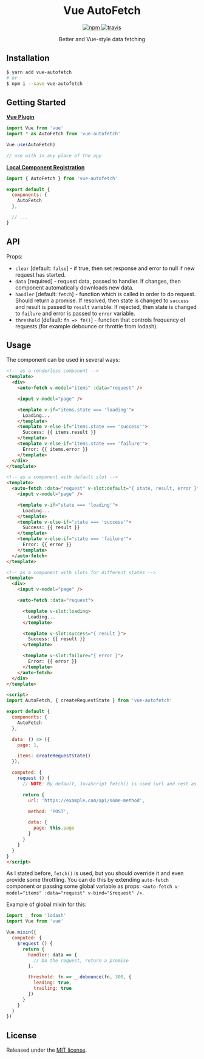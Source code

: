 <h1 align="center" style="text-align: center;">Vue AutoFetch</h1>
<p align="center">
  <a href="https://www.npmjs.org/package/vue-autofetch">
    <img src="https://img.shields.io/npm/v/vue-autofetch.svg?style=flat" alt="npm">
  </a>
  <a href="https://travis-ci.org/Tarik02/vue-autofetch">
    <img src="https://travis-ci.org/Tarik02/vue-autofetch.svg?branch=master" alt="travis">
  </a>
</p>

<p align="center">Better and Vue-style data fetching</p>


## Installation
```bash
$ yarn add vue-autofetch
# or
$ npm i --save vue-autofetch
```


## Getting Started

**[Vue Plugin](https://vuejs.org/v2/guide/plugins.html#Using-a-Plugin)**
```js
import Vue from 'vue'
import * as AutoFetch from 'vue-autofetch'

Vue.use(AutoFetch)

// use with in any place of the app
```

**[Local Component Registration](https://vuejs.org/v2/guide/components-registration.html#Local-Registration)**
```js
import { AutoFetch } from 'vue-autofetch'

export default {
  components: {
    AutoFetch
  },

  // ...
}
```


## API

Props:
- `clear` [default: `false`] - if true, then set response and error to null if new request has started.
- `data` [required] - request data, passed to handler. If changes, then component automatically downloads new data.
- `handler` [default: `fetch`] - function which is called in order to do request. Should return a promise. If resolved, then state is changed to `success` and result is passed to `result` variable. If rejected, then state is changed to `failure` and error is passed to `error` variable.
- `threshold` [default: `fn => fn()`] - function that controls frequency of requests (for example debounce or throttle from lodash).


## Usage

The component can be used in several ways:

```html
<!-- as a renderless component -->
<template>
  <div>
    <auto-fetch v-model="items" :data="request" />

    <input v-model="page" />

    <template v-if="items.state === 'loading'">
      Loading...
    </template>
    <template v-else-if="items.state === 'success'">
      Success: {{ items.result }}
    </template>
    <template v-else-if="items.state === 'failure'">
      Error: {{ items.error }}
    </template>
  </div>
</template>

<!-- as a component with default slot -->
<template>
  <auto-fetch :data="request" v-slot:default="{ state, result, error }">
    <input v-model="page" />

    <template v-if="state === 'loading'">
      Loading...
    </template>
    <template v-else-if="state === 'success'">
      Success: {{ result }}
    </template>
    <template v-else-if="state === 'failure'">
      Error: {{ error }}
    </template>
  </auto-fetch>
</template>

<!-- as a component with slots for different states -->
<template>
  <div>
    <input v-model="page" />

    <auto-fetch :data="request">

      <template v-slot:loading>
        Loading...
      </template>

      <template v-slot:success="{ result }">
        Success: {{ result }}
      </template>

      <template v-slot:failure="{ error }">
        Error: {{ error }}
      </template>
    </auto-fetch>
  </div>
</template>

<script>
import AutoFetch, { createRequestState } from 'vue-autofetch'

export default {
  components: {
    AutoFetch
  },

  data: () => ({
    page: 1,

    items: createRequestState()
  }),

  computed: {
    request () {
      // NOTE: By default, JavaScript fetch() is used (url and rest as arguments)

      return {
        url: 'https://example.com/api/some-method',

        method: 'POST',

        data: {
          page: this.page
        }
      }
    }
  }
}
</script>
```

As I stated before, `fetch()` is used, but you should override it and even provide some throttling.
You can do this by extending `auto-fetch` component or passing some global variable as props: `<auto-fetch v-model="items" :data="request" v-bind="$request" />`.

Example of global mixin for this:
```js
import _ from 'lodash'
import Vue from 'vue'

Vue.mixin({
  computed: {
    $request () {
      return {
        handler: data => {
          // Do the request, return a promise
        },

        threshold: fn => _.debounce(fn, 300, {
          leading: true,
          trailing: true
        })
      }
    }
  }
})
```


## License

Released under the [MIT license](https://github.com/Tarik02/vue-autofetch/blob/master/LICENSE.md).

